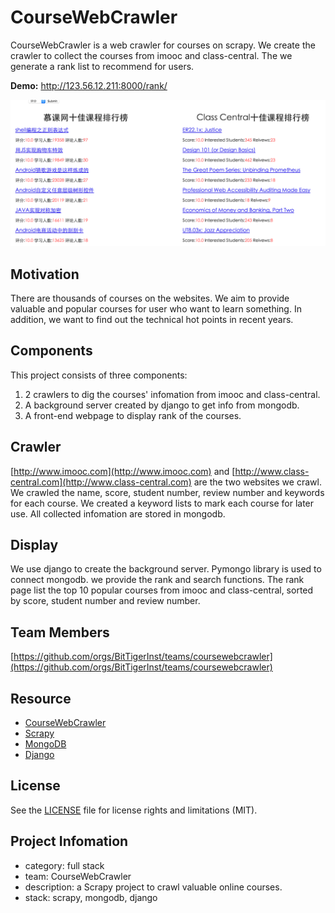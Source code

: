 # CourseWebCrawler
CourseWebCrawler is a web crawler for courses on scrapy. We create the crawler to collect the courses from imooc and class-central. The we generate a rank list to recommend for users.

**Demo:** http://123.56.12.211:8000/rank/

![](./img/rank.png)

## Motivation

There are thousands of courses on the websites. We aim to provide valuable and popular courses for user who want to learn something. In addition, we want to find out the technical hot points in recent years.

## Components

 This project consists of three components:

1. 2 crawlers to dig the courses' infomation from imooc and class-central.
2. A background server created by django to get info from mongodb.
3. A front-end webpage to display rank of the courses.

## Crawler

[http://www.imooc.com](http://www.imooc.com) and [http://www.class-central.com](http://www.class-central.com) are the two websites we crawl. We crawled the name, score, student number, review number and keywords for each course. We created a keyword lists to mark each course for later use. All collected infomation are stored in mongodb.

## Display

We use django to create the background server. Pymongo library is used to connect mongodb. we provide the rank and search functions. The rank page list the top 10 popular courses from imooc and class-central, sorted by score, student number and review number.

## Team Members

[https://github.com/orgs/BitTigerInst/teams/coursewebcrawler](https://github.com/orgs/BitTigerInst/teams/coursewebcrawler)

## Resource

- [CourseWebCrawler](https://github.com/BitTigerInst/CourseWebCrawler)
- [Scrapy](http://scrapy.org/)
- [MongoDB](https://www.mongodb.com/)
- [Django](https://www.djangoproject.com/)

## License

See the [LICENSE](LICENSE) file for license rights and limitations (MIT).

## Project Infomation

- category: full stack
- team: CourseWebCrawler
- description: a Scrapy project to crawl valuable online courses.
- stack: scrapy, mongodb, django









